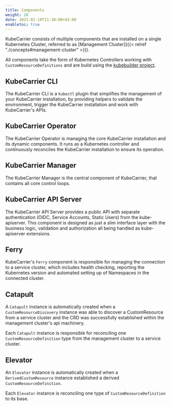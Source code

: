 ```yaml
---
title: Components
weight: 20
date: 2021-02-10T11:30:00+02:00
enabletoc: true
---
```



KubeCarrier consists of multiple components that are installed on a single Kubernetes Cluster, referred to as [Management Cluster]({{< relref "./concepts#management-cluster" >}}).

All components take the form of Kubernetes Controllers working with `CustomResourceDefinitions` and are build using the [kubebuilder project](https://github.com/kubernetes-sigs/kubebuilder).

## KubeCarrier CLI

The KubeCarrier CLI is a `kubectl` plugin that simplifies the management of your KubeCarrier installation, by providing helpers to validate the environment, trigger the KubeCarrier installation and work with KubeCarrier's APIs.

## KubeCarrier Operator

The KubeCarrier Operator is managing the core KubeCarrier installation and its dynamic components. It runs as a Kubernetes controller and continuously reconciles the KubeCarrier installation to ensure its operation.

## KubeCarrier Manager

The KubeCarrier Manager is the central component of KubeCarrier, that contains all core control loops.

## KubeCarrier API Server

The KubeCarrier API Server provides a public API with separate authentication (OIDC, Service Accounts, Static Users) from the kube-apiserver.
This component is designed as just a slim interface layer with the business logic, validation and authorization all being handled as kube-apiserver extensions.

## Ferry

KubeCarrier's `Ferry` component is responsible for managing the connection to a service cluster, which includes health checking, reporting the Kubernetes version and automated setting up of Namespaces in the connected cluster.

## Catapult

A `Catapult` instance is automatically created when a `CustomResourceDiscovery` instance was able to discover a CustomResource from a service cluster and the CRD was successfully established within the management cluster's api machinery.

Each `Catapult` instance is responsible for reconciling one `CustomResourceDefinition` type from the management cluster to a service cluster.

## Elevator

An `Elevator` instance is automatically created when a `DerivedCustomResource` instance established a derived `CustomResourceDefinition`.

Each `Elevator` instance is reconciling one type of `CustomResourceDefinition` to its base.
